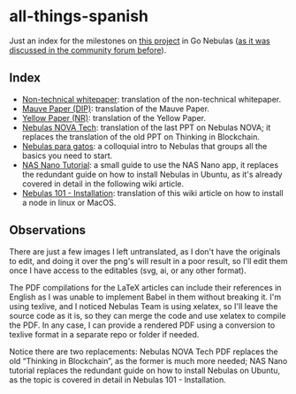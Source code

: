 # all-things-spanish
Just an index for the milestones on [this project](https://go.nebulas.io/project/96) in Go Nebulas ([as it was discussed in the community forum before](https://community.nebulas.io/d/135-all-things-spanish)).

## Index

* [Non-technical whitepaper](https://bitbucket.org/editorialarseb/libro-blanco-no-tecnico): translation of the non-technical whitepaper.
* [Mauve Paper (DIP)](https://github.com/arielsbecker/dip-report): translation of the Mauve Paper.
* [Yellow Paper (NR)](https://github.com/arielsbecker/nr-report): translation of the Yellow Paper.
* [Nebulas NOVA Tech](https://bitbucket.org/editorialarseb/nebulas-nova-tech): translation of the last PPT on Nebulas NOVA; it replaces the translation of the old PPT on Thinking in Blockchain.
* [Nebulas para gatos](https://bitbucket.org/editorialarseb/nebulas-para-gatos): a colloquial intro to Nebulas that groups all the basics you need to start. 
* [NAS Nano Tutorial](https://bitbucket.org/editorialarseb/tutorial-para-nas-nano): a small guide to use the NAS Nano app, it replaces the redundant guide on how to install Nebulas in Ubuntu, as it's already covered in detail in the following wiki article.
* [Nebulas 101 - Installation](https://github.com/nebulasio/nebdocs/pull/144): translation of this wiki article on how to install a node in linux or MacOS.

## Observations

There are just a few images I left untranslated, as I don't have the originals to edit, and doing it over the png's will result in a poor result, so I'll edit them once I have access to the editables (svg, ai, or any other format).

The PDF compilations for the LaTeX articles can include their references in English as I was unable to implement Babel in them without breaking it. I'm using texlive, and I noticed Nebulas Team is using xelatex, so I'll leave the source code as it is, so they can merge the code and use xelatex to compile the PDF. In any case, I can provide a rendered PDF using a conversion to texlive format in a separate repo or folder if needed.

Notice there are two replacements: Nebulas NOVA Tech PDF replaces the old “Thinking in Blockchain”, as the former is much more needed; NAS Nano tutorial replaces the redundant guide on how to install Nebulas on Ubuntu, as the topic is covered in detail in Nebulas 101 - Installation.
